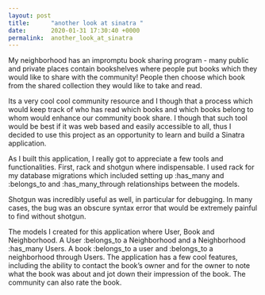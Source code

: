 ```yaml
---
layout: post
title:      "another look at sinatra "
date:       2020-01-31 17:30:40 +0000
permalink:  another_look_at_sinatra
---
```


My neighborhood has an impromptu book sharing program - many public and private places contain bookshelves where people put books which they would like to share with the community! People then choose which book from the shared collection they would like to take and read.

Its a very cool cool community resource and I though that a process which would keep track of who has read which books and which books belong to whom would enhance our community book share. I though that such tool would be best if it was web based and easily accessible to all, thus I decided to use this project as an opportunity to learn and build a Sinatra application.

As I built this application, I really got to appreciate a few tools and functionalities. First, rack and shotgun where indispensable. I used rack for my database migrations which included setting up :has_many and :belongs_to and :has_many_through relationships between the models.

Shotgun was incredibly useful as well, in particular for debugging. In many cases, the bug was an obscure syntax error that would be extremely painful to find without shotgun.

The models I created for this application where User, Book and Neighborhood. A User :belongs_to a Neighborhood and a Neighborhood :has_many Users. A book :belongs_to a user and :belongs_to a neighborhood through Users.
The application has a few cool features, including the ability to contact the book’s owner and for the owner to note what the book was about and jot down their impression of the book. The community can also rate the book.

